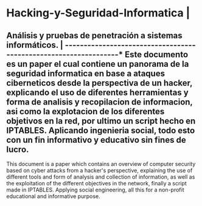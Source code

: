 # Hacking-y-Seguridad-Informatica                                | 
Análisis y pruebas de penetración a sistemas informáticos.       |
-----------------------------------------------------------------*
Este documento es un paper el cual contiene un panorama de la seguridad informatica
en base a ataques ciberneticos desde la perspectiva de un hacker, explicando el uso
de diferentes herramientas y forma de analisis y recopilacion de informacion, asi como
la explotacion de los diferentes objetivos en la red, por ultimo un script hecho en IPTABLES.
Aplicando ingenieria social, todo esto con un fin informativo y educativo sin fines de lucro.
--------------------------------------------------------------------
This document is a paper which contains an overview of computer security
based on cyber attacks from a hacker's perspective, explaining the use
of different tools and form of analysis and collection of information, as well as
the exploitation of the different objectives in the network, finally a script made in IPTABLES.
Applying social engineering, all this for a non-profit educational and informative purpose.
